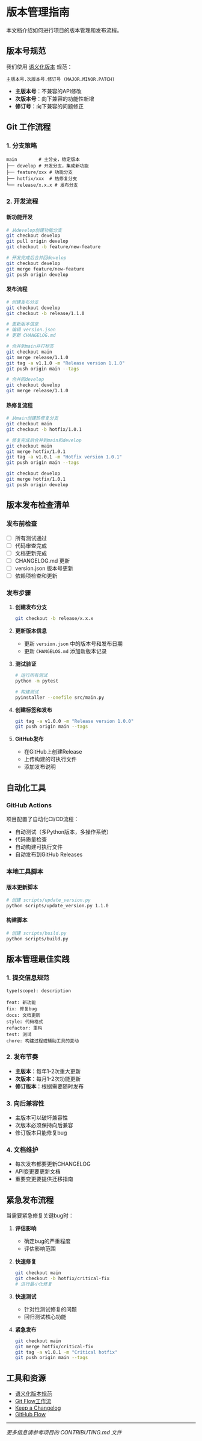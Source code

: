 # 版本管理指南

本文档介绍如何进行项目的版本管理和发布流程。

## 版本号规范

我们使用 [语义化版本](https://semver.org/lang/zh-CN/) 规范：

```
主版本号.次版本号.修订号 (MAJOR.MINOR.PATCH)
```

- **主版本号**：不兼容的API修改
- **次版本号**：向下兼容的功能性新增
- **修订号**：向下兼容的问题修正

## Git 工作流程

### 1. 分支策略

```
main        # 主分支，稳定版本
├── develop # 开发分支，集成新功能
├── feature/xxx # 功能分支
├── hotfix/xxx  # 热修复分支
└── release/x.x.x # 发布分支
```

### 2. 开发流程

#### 新功能开发
```bash
# 从develop创建功能分支
git checkout develop
git pull origin develop
git checkout -b feature/new-feature

# 开发完成后合并回develop
git checkout develop
git merge feature/new-feature
git push origin develop
```

#### 发布流程
```bash
# 创建发布分支
git checkout develop
git checkout -b release/1.1.0

# 更新版本信息
# 编辑 version.json
# 更新 CHANGELOG.md

# 合并到main并打标签
git checkout main
git merge release/1.1.0
git tag -a v1.1.0 -m "Release version 1.1.0"
git push origin main --tags

# 合并回develop
git checkout develop
git merge release/1.1.0
```

#### 热修复流程
```bash
# 从main创建热修复分支
git checkout main
git checkout -b hotfix/1.0.1

# 修复完成后合并到main和develop
git checkout main
git merge hotfix/1.0.1
git tag -a v1.0.1 -m "Hotfix version 1.0.1"
git push origin main --tags

git checkout develop
git merge hotfix/1.0.1
git push origin develop
```

## 版本发布检查清单

### 发布前检查
- [ ] 所有测试通过
- [ ] 代码审查完成
- [ ] 文档更新完成
- [ ] CHANGELOG.md 更新
- [ ] version.json 版本号更新
- [ ] 依赖项检查和更新

### 发布步骤
1. **创建发布分支**
   ```bash
   git checkout -b release/x.x.x
   ```

2. **更新版本信息**
   - 更新 `version.json` 中的版本号和发布日期
   - 更新 `CHANGELOG.md` 添加新版本记录

3. **测试验证**
   ```bash
   # 运行所有测试
   python -m pytest
   
   # 构建测试
   pyinstaller --onefile src/main.py
   ```

4. **创建标签和发布**
   ```bash
   git tag -a v1.0.0 -m "Release version 1.0.0"
   git push origin main --tags
   ```

5. **GitHub发布**
   - 在GitHub上创建Release
   - 上传构建的可执行文件
   - 添加发布说明

## 自动化工具

### GitHub Actions
项目配置了自动化CI/CD流程：
- 自动测试（多Python版本，多操作系统）
- 代码质量检查
- 自动构建可执行文件
- 自动发布到GitHub Releases

### 本地工具脚本

#### 版本更新脚本
```bash
# 创建 scripts/update_version.py
python scripts/update_version.py 1.1.0
```

#### 构建脚本
```bash
# 创建 scripts/build.py
python scripts/build.py
```

## 版本管理最佳实践

### 1. 提交信息规范
```
type(scope): description

feat: 新功能
fix: 修复bug
docs: 文档更新
style: 代码格式
refactor: 重构
test: 测试
chore: 构建过程或辅助工具的变动
```

### 2. 发布节奏
- **主版本**：每年1-2次重大更新
- **次版本**：每月1-2次功能更新
- **修订版本**：根据需要随时发布

### 3. 向后兼容性
- 主版本可以破坏兼容性
- 次版本必须保持向后兼容
- 修订版本只能修复bug

### 4. 文档维护
- 每次发布都要更新CHANGELOG
- API变更要更新文档
- 重要变更要提供迁移指南

## 紧急发布流程

当需要紧急修复关键bug时：

1. **评估影响**
   - 确定bug的严重程度
   - 评估影响范围

2. **快速修复**
   ```bash
   git checkout main
   git checkout -b hotfix/critical-fix
   # 进行最小化修复
   ```

3. **快速测试**
   - 针对性测试修复的问题
   - 回归测试核心功能

4. **紧急发布**
   ```bash
   git checkout main
   git merge hotfix/critical-fix
   git tag -a v1.0.1 -m "Critical hotfix"
   git push origin main --tags
   ```

## 工具和资源

- [语义化版本规范](https://semver.org/lang/zh-CN/)
- [Git Flow工作流](https://nvie.com/posts/a-successful-git-branching-model/)
- [Keep a Changelog](https://keepachangelog.com/zh-CN/)
- [GitHub Flow](https://guides.github.com/introduction/flow/)

---

*更多信息请参考项目的 CONTRIBUTING.md 文件*